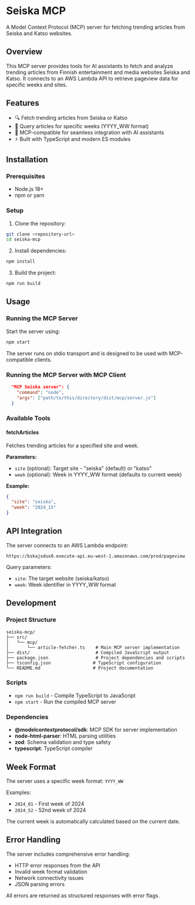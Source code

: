 # Seiska MCP

A Model Context Protocol (MCP) server for fetching trending articles from Seiska and Katso websites.

## Overview

This MCP server provides tools for AI assistants to fetch and analyze trending articles from Finnish entertainment and media websites Seiska and Katso. It connects to an AWS Lambda API to retrieve pageview data for specific weeks and sites.

## Features

- 🔍 Fetch trending articles from Seiska or Katso
- 📅 Query articles for specific weeks (YYYY_WW format)
- 🤖 MCP-compatible for seamless integration with AI assistants
- ⚡ Built with TypeScript and modern ES modules

## Installation

### Prerequisites

- Node.js 18+ 
- npm or yarn

### Setup

1. Clone the repository:
```bash
git clone <repository-url>
cd seiska-mcp
```

2. Install dependencies:
```bash
npm install
```

3. Build the project:
```bash
npm run build
```

## Usage

### Running the MCP Server

Start the server using:
```bash
npm start
```

The server runs on stdio transport and is designed to be used with MCP-compatible clients.

### Running the MCP Server with MCP Client

```json
  "MCP Seiska server": {
    "command": "node",
    "args": ["path/to/this/directory/dist/mcp/server.js"]
  }
```
### Available Tools

#### fetchArticles

Fetches trending articles for a specified site and week.

**Parameters:**
- `site` (optional): Target site - "seiska" (default) or "katso"
- `week` (optional): Week in YYYY_WW format (defaults to current week)

**Example:**
```json
{
  "site": "seiska",
  "week": "2024_15"
}
```

## API Integration

The server connects to an AWS Lambda endpoint:
```
https://bskajxdux0.execute-api.eu-west-1.amazonaws.com/prod/pageview
```

Query parameters:
- `site`: The target website (seiska/katso)
- `week`: Week identifier in YYYY_WW format

## Development

### Project Structure

```
seiska-mcp/
├── src/
│   └── mcp/
│       └── article-fetcher.ts    # Main MCP server implementation
├── dist/                         # Compiled JavaScript output
├── package.json                  # Project dependencies and scripts
├── tsconfig.json                # TypeScript configuration
└── README.md                    # Project documentation
```

### Scripts

- `npm run build` - Compile TypeScript to JavaScript
- `npm start` - Run the compiled MCP server

### Dependencies

- **@modelcontextprotocol/sdk**: MCP SDK for server implementation
- **node-html-parser**: HTML parsing utilities
- **zod**: Schema validation and type safety
- **typescript**: TypeScript compiler

## Week Format

The server uses a specific week format: `YYYY_WW`

Examples:
- `2024_01` - First week of 2024
- `2024_52` - 52nd week of 2024

The current week is automatically calculated based on the current date.

## Error Handling

The server includes comprehensive error handling:
- HTTP error responses from the API
- Invalid week format validation
- Network connectivity issues
- JSON parsing errors

All errors are returned as structured responses with error flags.